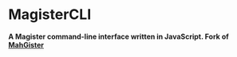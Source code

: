 MagisterCLI
=========

**A Magister command-line interface written in JavaScript. Fork of [MahGister](https://github.com/lieuwex/MahGister)**
